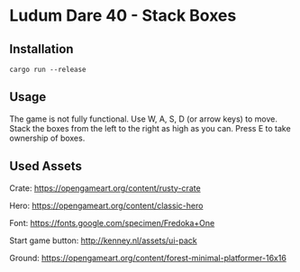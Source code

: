 # Ludum Dare 40 - Stack Boxes

## Installation

```
cargo run --release
```

## Usage

The game is not fully functional. Use W, A, S, D (or arrow keys) to move.
Stack the boxes from the left to the right as high as you can.
Press E to take ownership of boxes.

## Used Assets

Crate: https://opengameart.org/content/rusty-crate

Hero: https://opengameart.org/content/classic-hero

Font: https://fonts.google.com/specimen/Fredoka+One

Start game button: http://kenney.nl/assets/ui-pack

Ground: https://opengameart.org/content/forest-minimal-platformer-16x16
